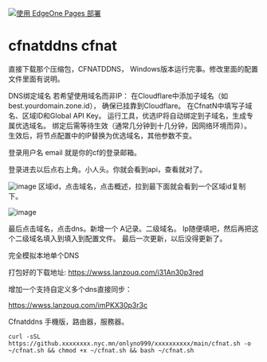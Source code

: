 
[![使用 EdgeOne Pages 部署](https://cdnstatic.tencentcs.com/edgeone/pages/deploy.svg) ](https://edgeone.ai/pages/new?=https://github.com/onlyno999/cfnatddns.git )


# cfnatddns cfnat


直接下载那个压缩包，CFNATDDNS， Windows版本运行完事。修改里面的配置文件里面有说明。

DNS绑定域名
若希望使用域名而非IP：
在Cloudflare中添加子域名（如best.yourdomain.zone.id），
确保已挂靠到Cloudflare。
在CfnatN中填写子域名、区域ID和Global API Key。
运行工具，优选IP将自动绑定到子域名，生成专属优选域名。
绑定后需等待生效（通常几分钟到十几分钟，因网络环境而异）。
生效后，将节点配置中的IP替换为优选域名，其他参数不变。

登录用户名 email 就是你的cf的登录邮箱。

登录进去以后点右上角。小人头。你就会看到api，查看就对了。

![image](https://raw.githubusercontent.com/onlyno999/cfnatddns/refs/heads/main/Screenshot_2025-07-14-00-33-42-874_anddea.youtube.jpg)
区域id，点击域名，点击概述，拉到最下面就会看到一个区域id复制下。


![image](https://img.picui.cn/free/2025/05/25/68320ef5d63d4.jpg)

最后点击域名，点击dns。新增一个 A记录。二级域名。 Ip随便填吧，然后再把这个二级域名填入到填入到配置文件。
最后一次更新，以后没得更新了。




完全模拟本地单个DNS

打包好的下载地址:
https://wwss.lanzouq.com/i31An30p3red


增加一个支持自定义多个dns直接同步：

https://wwss.lanzouq.com/imPKX30p3r3c





 Cfnatddns 手機版，路由器，服務器。

```
curl -sSL https://github.xxxxxxxx.nyc.mn/onlyno999/xxxxxxxxxx/main/cfnat.sh -o ~/cfnat.sh && chmod +x ~/cfnat.sh && bash ~/cfnat.sh
```
